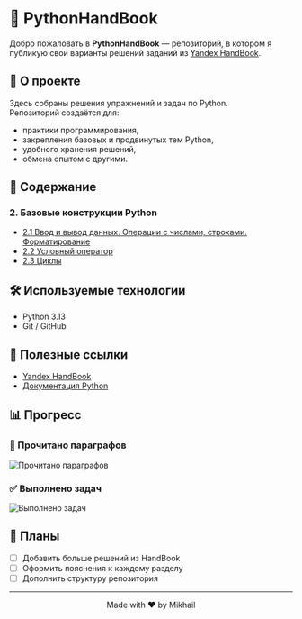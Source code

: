# 📘 PythonHandBook


Добро пожаловать в **PythonHandBook** — репозиторий, в котором я публикую свои варианты решений заданий из [Yandex HandBook](https://education.yandex.ru/handbook/python).


## 🚀 О проекте
Здесь собраны решения упражнений и задач по Python.  
Репозиторий создаётся для:
- практики программирования,
- закрепления базовых и продвинутых тем Python,
- удобного хранения решений,
- обмена опытом с другими.


## 📖 Содержание

### 2. Базовые конструкции Python
- [2.1 Ввод и вывод данных. Операции с числами, строками. Форматирование](https://github.com/mshqq/PythonHandBook/tree/main/2.%20Basic%20Python%20Constructs/2.1.%20Input%20and%20output%20of%20data.%20Operations%20with%20numbers%2C%20strings.%20Formatting)
- [2.2 Условный оператор](https://github.com/mshqq/PythonHandBook/tree/main/2.%20Basic%20Python%20Constructs/2.2%20Conditional%20operator)
- [2.3 Циклы](https://github.com/mshqq/PythonHandBook/tree/main/2.%20Basic%20Python%20Constructs/2.3%20Loops)


## 🛠 Используемые технологии
- Python 3.13
- Git / GitHub


## 🔗 Полезные ссылки
- [Yandex HandBook](https://education.yandex.ru/handbook/python)
- [Документация Python](https://docs.python.org/3/)


## 📊 Прогресс

### 📖 Прочитано параграфов
![Прочитано параграфов](https://img.shields.io/badge/Прочитано-11%2F27-blue)

### ✅ Выполнено задач
![Выполнено задач](https://img.shields.io/badge/Выполнено-57%2F290-green)


## 📌 Планы
- [ ] Добавить больше решений из HandBook
- [ ] Оформить пояснения к каждому разделу
- [ ] Дополнить структуру репозитория
---

<p align="center">Made with ❤️ by Mikhail</p>
